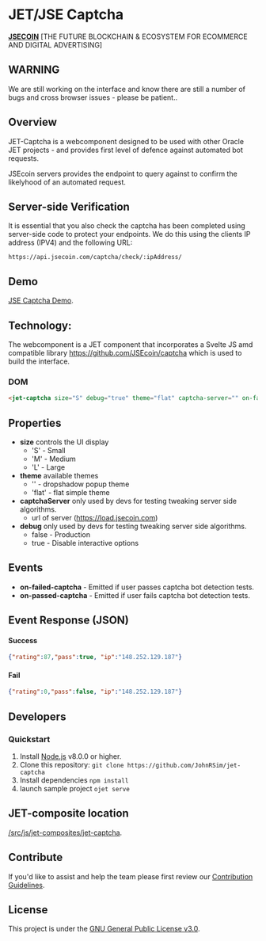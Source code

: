 # JET/JSE Captcha

**[JSECOIN](https://jsecoin.com/)** [THE FUTURE BLOCKCHAIN & ECOSYSTEM FOR ECOMMERCE AND DIGITAL ADVERTISING]

## WARNING

We are still working on the interface and know there are still a number of bugs and cross browser issues - please be patient..

## Overview
JET-Captcha is a webcomponent designed to be used with other Oracle JET projects - and provides first level of defence against automated bot requests.

JSEcoin servers provides the endpoint to query against to confirm the likelyhood of an automated request.


## Server-side Verification
It is essential that you also check the captcha has been completed using server-side code to protect your endpoints. We do this using the clients IP address (IPV4) and the following URL: 

```
https://api.jsecoin.com/captcha/check/:ipAddress/
```

## Demo
[JSE Captcha Demo](https://jsecoin.com/iCaptcha/).

## Technology:
The webcomponent is a JET component that incorporates a Svelte JS amd compatible library https://github.com/JSEcoin/captcha which is used to build the interface.

### DOM
```html
<jet-captcha size="S" debug="true" theme="flat" captcha-server="" on-failed-captcha="[[fail]]" on-passed-captcha="[[success]]"></jet-captcha>
```

## Properties

- **size** controls the UI display
  - 'S' - Small
  - 'M' - Medium
  - 'L' - Large
- **theme** available themes
  - '' - dropshadow popup theme
  - 'flat' - flat simple theme
- **captchaServer** only used by devs for testing tweaking server side algorithms.
  - url of server (https://load.jsecoin.com)
- **debug** only used by devs for testing tweaking server side algorithms.
  - false - Production
  - true - Disable interactive options

## Events

- **on-failed-captcha** - Emitted if user passes captcha bot detection tests.
- **on-passed-captcha** - Emitted if user fails captcha bot detection tests.

## Event Response (JSON)

#### Success
```json
{"rating":87,"pass":true, "ip":"148.252.129.187"}
```

#### Fail
```json
{"rating":0,"pass":false, "ip":"148.252.129.187"}
```

## Developers
### Quickstart

1. Install [Node.js](https://nodejs.org) v8.0.0 or higher.
2. Clone this repository: `git clone https://github.com/JohnRSim/jet-captcha`
3. Install dependencies `npm install`
4. launch sample project `ojet serve`

## JET-composite location
[/src/js/jet-composites/jet-captcha](https://github.com/JohnRSim/jet-captcha/tree/master/src/js/jet-composites/jet-captcha).


## Contribute
If you'd like to assist and help the team please first review our [Contribution Guidelines](./CONTRIBUTING.md).

## License
This project is under the [GNU General Public License v3.0](./LICENSE.md).
